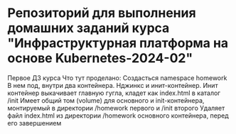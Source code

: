# Репозиторий для выполнения домашних заданий курса "Инфраструктурная платформа на основе Kubernetes-2024-02" 
Первое ДЗ курса
Что тут проделано:
Создасться  namespace homework
В нем  под, внутри два контейнера. Нджинкс и инит-контейнер. 
Инит контейнер выкачивает главную гугла, кладет как index.html в каталог /init
Имеет общий том (volume) для основного и init-контейнера, монтируемый в директории /homework первого и /init второго
Удаляет файл index.html из директории /homework 
основного контейнера, перед его завершением
